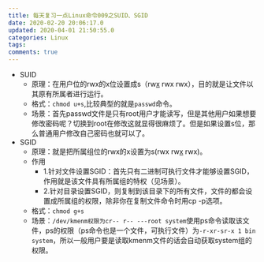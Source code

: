 ```yaml
---
title: 每天复习一点Linux命令009之SUID、SGID
date: 2020-02-20 20:06:17.0
updated: 2020-04-01 21:50:55.0
categories: Linux
tags: 
comments: true
---
```


- SUID
  - 原理：在用户位的rwx的x位设置成s（rw<u>x</u> rwx rwx），目的就是让文件以其原有所属者进行运行。
  - 格式：`chmod u+s`,比较典型的就是`passwd`命令。
  - 场景：首先passwd文件是只有root用户才能读写，但是其他用户如果想要修改密码呢？切换到root在修改这就显得很麻烦了。但是如果设置s位，那么普通用户修改自己密码也就可以了。
- SGID
  - 原理：就是把所属组位的rwx的x设置为s(rwx rw<u>x</u> rwx)。
  - 作用
    - 1.针对文件设置SGID：首先只有二进制可执行文件才能够设置SGID，作用就是该文件具有所属组的特权（见场景）。
    - 2.针对目录设置SGID，则复制到该目录下的所有文件，文件的都会设置成所属组的权限，除非你在复制文件命令时用cp -p选项。
  - 格式：`chmod g+s`
  - 场景：`/dev/kmenm权限为cr-- r-- ---root system`使用ps命令读取该文件，ps的权限（ps命令也是一个文件，可执行文件）为`-r-xr-sr-x 1 bin system`，所以一般用户要是读取kmenm文件的话会自动获取system组的权限。